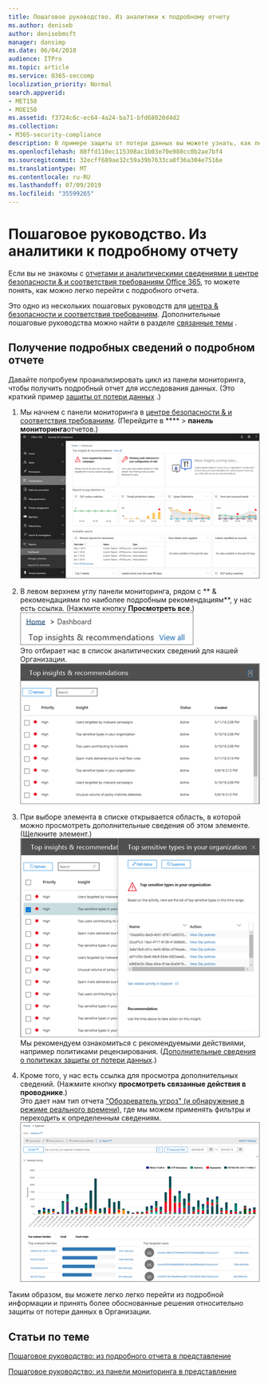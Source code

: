 ```yaml
---
title: Пошаговое руководство. Из аналитики к подробному отчету
ms.author: deniseb
author: denisebmsft
manager: dansimp
ms.date: 06/04/2018
audience: ITPro
ms.topic: article
ms.service: O365-seccomp
localization_priority: Normal
search.appverid:
- MET150
- MOE150
ms.assetid: f3724c6c-ec64-4a24-ba71-bfd68020d4d2
ms.collection:
- M365-security-compliance
description: В примере защиты от потери данных вы можете узнать, как перейти к подробному отчету в центре соответствия требованиям безопасности &amp; .
ms.openlocfilehash: 88ffd110ec115308ac1b03e70e980cc0b2ae7bf4
ms.sourcegitcommit: 32ecff689ae32c59a39b7633ca0f36a304e7516e
ms.translationtype: MT
ms.contentlocale: ru-RU
ms.lasthandoff: 07/09/2019
ms.locfileid: "35599265"
---
```

# <a name="walkthrough---from-an-insight-to-a-detailed-report"></a>Пошаговое руководство. Из аналитики к подробному отчету

Если вы не знакомы с [отчетами и аналитическими сведениями в центре безопасности &amp; и соответствия требованиям Office 365](reports-and-insights-in-security-and-compliance.md), то можете понять, как можно легко перейти с подробного отчета. 
  
Это одно из нескольких пошаговых руководств для [центра &amp; безопасности и соответствия требованиям](https://protection.office.com). Дополнительные пошаговые руководства можно найти в разделе [связанные темы](#related-topics) . 
  
## <a name="from-an-insight-to-a-detailed-report"></a>Получение подробных сведений о подробном отчете

Давайте попробуем проанализировать цикл из панели мониторинга, чтобы получить подробный отчет для исследования данных. (Это краткий пример [защиты от потери данных](data-loss-prevention-policies.md) .) 
  
1. Мы начнем с панели мониторинга в [центре безопасности &amp; и соответствия требованиям](https://protection.office.com). (Перейдите в **** \> **панель мониторинга**отчетов.)<br/>![В центре безопасности &amp; и соответствия требованиям выберите панель \> мониторинга отчетов](media/2a668c3d-3fa3-4e37-8149-46989b33ae8c.png)
  
2. В левом верхнем углу панели мониторинга, рядом с ** &amp; рекомендациями по наиболее подробным рекомендациям**, у нас есть ссылка. (Нажмите кнопку **Просмотреть все**.)<br/>![В центре безопасности &amp; и соответствия требованиям выберите панель \> мониторинга отчетов, чтобы просмотреть свои лучшие сведения](media/9bb64e11-494f-40a4-ab3d-8d3c7789f300.png)<br/>Это отбирает нас в список аналитических сведений для нашей Организации.<br/>![В центре соответствия &amp; требованиям безопасности вы можете просмотреть всю аналитику в списке.](media/1289af77-bf5a-444a-97a1-03d8a83f75a9.png)
  
3. При выборе элемента в списке открывается область, в которой можно просмотреть дополнительные сведения об этом элементе. (Щелкните элемент.)<br/>![Сведения о выбранной аналитике](media/dcbb389f-23b0-4031-b789-4a49068af85a.png)<br/>Мы рекомендуем ознакомиться с рекомендуемыми действиями, например политиками рецензирования. ([Дополнительные сведения о политиках защиты от потери данных](data-loss-prevention-policies.md).)
    
4. Кроме того, у нас есть ссылка для просмотра дополнительных сведений. (Нажмите кнопку **просмотреть связанные действия в проводнике**.)<br/>Это дает нам тип отчета ["Обозреватель угроз" (и обнаружение в режиме реального времени)](threat-explorer.md), где мы можем применять фильтры и переходить к определенным сведениям.<br/>![Представление проводника с более подробными сведениями о выбранной аналитике](media/3ad15b15-7158-44b7-beda-013351bd868e.png)
  
Таким образом, вы можете легко легко перейти из подробной информации и принять более обоснованные решения относительно защиты от потери данных в Организации.
  
## <a name="related-topics"></a>Статьи по теме

[Пошаговое руководство: из подробного отчета в представление](from-a-detailed-report-to-an-insight.md)
  
[Пошаговое руководство: из панели мониторинга в представление](from-a-dashboard-to-an-insight.md)
  

